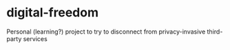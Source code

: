 # digital-freedom
Personal (learning?) project to try to disconnect from privacy-invasive third-party services
